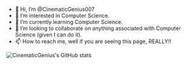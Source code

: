 - 👋 Hi, I’m @CinematicGenius007
- 👀 I’m interested in Computer Science.
- 🌱 I’m currently learning Computer Science.
- 💞️ I’m looking to collaborate on anything associated with Computer Science (given I can do it).
- 📫 How to reach me, well if you are seeing this page, REALLY!!

![CinematicGenius's GitHub stats](https://github-readme-stats.vercel.app/api?username=CinematicGenius007&show_icons=true&theme=radical)

<!---
CinematicGenius007/CinematicGenius007 is a ✨ special ✨ repository because its `README.md` (this file) appears on your GitHub profile.
You can click the Preview link to take a look at your changes.
--->

